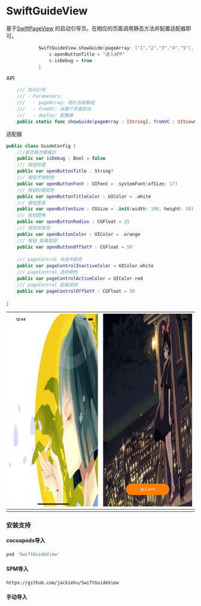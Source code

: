 # SwiftGuideView

基于[SwiftPageView](https://github.com/jackiehu/SwiftPageView) 的启动引导页。在相应的页面调用静态方法并配置适配器即可。

```swift
            SwiftGuideView.showGuide(pageArray: ["1","2","3","4","5"], fromVC: self) { (c) in
                c.openButtonTitle = "进入APP"
                c.isDebug = true
            }
```

API

```swift
    /// 启动引导
    /// - Parameters:
    ///   - pageArray: 图片名称数组
    ///   - fromVC: 从哪个页面启动
    ///   - deploy: 配置器
    public static func showGuide(pageArray : [String], fromVC : UIViewController, deploy : ConfigBlock)
```

适配器

```swift
public class GuideConfig {
    ///是否每次都展示
    public var isDebug : Bool = false
    /// 按钮标题
    public var openButtonTitle : String?
    /// 按钮字体颜色
    public var openButtonFont : UIFont = .systemFont(ofSize: 17)
    /// 按钮标题颜色
    public var openButtonTitleColor : UIColor = .white
    /// 按钮宽高
    public var openButtonSize : CGSize = .init(width: 190, height: 50)
    /// 按钮圆角
    public var openButtonRadius : CGFloat = 25
    /// 按钮背景色
    public var openButtonColor : UIColor = .orange
    /// 按钮 距离底部
    public var openButtonOffSetY : CGFloat = 50
    
    /// pageControl 未选中颜色
    public var pageControlInactiveColor = UIColor.white
    /// pageControl 选中颜色
    public var pageControlActiveColor = UIColor.red
    /// pageControl 距离底部
    public var pageControlOffSetY : CGFloat = 50
    
}
```

| ![](Image/1.png) | ![](Image/2.png) |
| ---------------- | ---------------- |
|                  |                  |



### 安装支持

#### cocoapods导入

```ruby
pod 'SwiftGuideView'
```

#### SPM导入

`https://github.com/jackiehu/SwiftGuideView`

#### 手动导入

